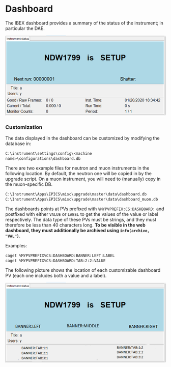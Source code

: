 # Dashboard

The IBEX dashboard provides a summary of the status of the instrument; in particular the DAE.

![](https://raw.githubusercontent.com/ISISComputingGroup/ibex_developers_manual/master/images/dashboard.PNG)


### Customization

The data displayed in the dashboard can be customized by modifying the database in: 

```
C:\instrument\settings\config\<machine name>\configurations\dashboard.db
```

There are two example files for neutron and muon instruments in the following location. By default, the neutron one will be copied in by the upgrade script. On a muon instrument, you will need to (manually) copy in the muon-specific DB.

```
C:\Instrument\Apps\EPICS\misc\upgrade\master\data\dashboard.db
C:\Instrument\Apps\EPICS\misc\upgrade\master\data\dashboard_muon.db
```

The dashboards points at PVs prefixed with `%MYPVPREFIX:CS:DASHBOARD:` and postfixed with either `VALUE` or `LABEL` to get the values of the value or label respectively. The data type of these PVs must be strings, and they must therefore be less than 40 characters long. **To be visible in the web dashboard, they must additionally be archived using `info(archive, "VAL")`**.

Examples:
```
caget %MYPVPREFIX%CS:DASHBOARD:BANNER:LEFT:LABEL
caget %MYPVPREFIX%CS:DASHBOARD:TAB:2:2:VALUE
```

The following picture shows the location of each customizable dashboard PV (each one includes both a value and a label).

![](https://raw.githubusercontent.com/ISISComputingGroup/ibex_developers_manual/master/images/banner_customisation.png)